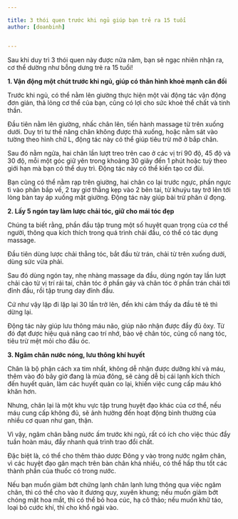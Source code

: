 ```yaml
---

title: 3 thói quen trước khi ngủ giúp bạn trẻ ra 15 tuổi
author: [doanbinh] 


---
```


Sau khi duy trì 3 thói quen này được nửa năm, bạn sẽ ngạc nhiên nhận ra, cơ thể dường như bỗng dưng trẻ ra 15 tuổi!

**1. Vận động một chút trước khi ngủ, giúp có thân hình khoẻ mạnh cân đối**

Trước khi ngủ, có thể nằm lên giường thực hiện một vài động tác vận động đơn giản, thả lỏng cơ thể của bạn, cũng có lợi cho sức khoẻ thể chất và tinh thần.

Đầu tiên nằm lên giường, nhấc chân lên, tiến hành massage từ trên xuống dưới. Duy trì tư thế nâng chân không được thả xuống, hoặc nằm sát vào tường theo hình chữ L, động tác này có thể giúp tiêu trừ mỡ ở bắp chân.

Sau đó nằm ngửa, hai chân lần lượt treo trên cao ở các vị trí 90 độ, 45 độ và 30 độ, mỗi một góc giữ yên trong khoảng 30 giây đến 1 phút hoặc tuỳ theo giới hạn mà bạn có thể duy trì. Động tác này có thể kiến tạo cơ đùi.

Bạn cũng có thể nằm rạp trên giường, hai chân co lại trước ngực, phần ngực tì vào phần bắp vế, 2 tay giơ thẳng kẹp vào 2 bên tai, từ khuỷu tay trở lên tới lòng bàn tay áp xuống mặt giường. Động tác này giúp bài trừ phân ứ đọng.

**2. Lấy 5 ngón tay làm lược chải tóc, giữ cho mái tóc đẹp**

Chúng ta biết rằng, phần đầu tập trung một số huyệt quan trọng của cơ thể người, thông qua kích thích trong quá trình chải đầu, có thể có tác dụng massage.

Đầu tiên dùng lược chải thẳng tóc, bắt đầu từ trán, chải từ trên xuống dưới, dùng sức vừa phải.

Sau đó dùng ngón tay, nhẹ nhàng massage da đầu, dùng ngón tay lần lượt chải cào từ vị trí rái tai, chân tóc ở phần gáy và chân tóc ở phần trán chải tới đỉnh đầu, rồi tập trung day đỉnh đầu.

Cứ như vậy lặp đi lặp lại 30 lần trở lên, đến khi cảm thấy da đầu tê tê thì dừng lại.

Động tác này giúp lưu thông máu não, giúp não nhận được đầy đủ ôxy. Từ đó đạt được hiệu quả nâng cao trí nhớ, bảo vệ chân tóc, củng cố nang tóc, tiêu trừ mệt mỏi cho đầu óc.

**3. Ngâm chân nước nóng, lưu thông khí huyết**

Chân là bộ phận cách xa tim nhất, không dễ nhận được dưỡng khí và máu, thêm vào đó bây giờ đang là mùa đông, sẽ càng dễ bị cái lạnh kích thích đến huyết quản, làm các huyết quản co lại, khiến việc cung cấp máu khó khăn hơn.

Nhưng, chân lại là một khu vực tập trung huyệt đạo khác của cơ thể, nếu máu cung cấp không đủ, sẽ ảnh hưởng đến hoạt động bình thường của nhiều cơ quan như gan, thận.

Vì vậy, ngâm chân bằng nước ấm trước khi ngủ, rất có ích cho việc thúc đẩy tuần hoàn máu, đẩy nhanh quá trình trao đổi chất.

Đặc biệt là, có thể cho thêm thảo dược Đông y vào trong nước ngâm chân, vì các huyệt đạo gân mạch trên bàn chân khá nhiều, có thể hấp thu tốt các thành phần của thuốc có trong nước.

Nếu bạn muốn giảm bớt chứng lạnh chân lạnh lưng thông qua việc ngâm chân, thì có thể cho vào ít đương quy, xuyên khung; nếu muốn giảm bớt chóng mặt hoa mắt, thì có thể bỏ hoa cúc, hạ cô thảo; nếu muốn khử táo, loại bỏ cước khí, thì cho khổ ngải vào.